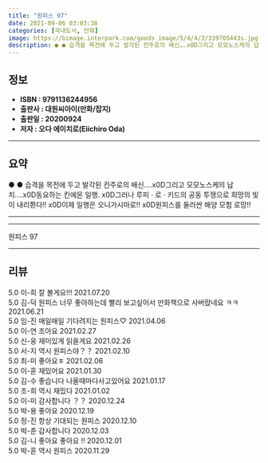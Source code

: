 ```yaml
---
title: "원피스 97"
date: 2021-09-06 03:03:38
categories: [국내도서, 만화]
image: https://bimage.interpark.com/goods_image/5/4/4/3/339705443s.jpg
description: ● ● 습격을 목전에 두고 발각된 칸주로의 배신….x0D그리고 모모노스케의 납치….x0D동요하는 킨에몬 일행. x0D그러나 루피 · 로 · 키드의 공동 투쟁으로 희망의 빛이 내리쬔다!! x0D이제 일행은 오니가시마로!! x0D원피스를 둘러싼 해양 모험 로망!!
---
```


## **정보**

- **ISBN : 9791136244956**
- **출판사 : 대원씨아이(만화/잡지)**
- **출판일 : 20200924**
- **저자 : 오다 에이치로(Eiichiro Oda)**

------



## **요약**

●  ●  습격을 목전에 두고 발각된 칸주로의 배신….x0D그리고 모모노스케의 납치….x0D동요하는 킨에몬 일행. x0D그러나 루피 · 로 · 키드의 공동 투쟁으로 희망의 빛이 내리쬔다!! x0D이제 일행은 오니가시마로!! x0D원피스를 둘러싼 해양 모험 로망!!

------



------


원피스 97 

------


## **리뷰** 

5.0 이-희 잘 볼게요!!! 2021.07.20 <br/>5.0 김-덕 원피스 너무 좋아하는데 빨리 보고싶어서 만화책으로 사버럈네요 ㅋㅋ 2021.06.21 <br/>5.0 임-진 매일매일 기다려지는 원피스♡ 2021.04.06 <br/>5.0 이-연 조아요 2021.02.27 <br/>5.0 신-웅 재미있게 읽을게요 2021.02.26 <br/>5.0 서-지 역시 원피스야？？ 2021.02.10 <br/>5.0 최-미 좋아요ㅎ 2021.02.06 <br/>5.0 이-훈 재밌어요 2021.01.30 <br/>5.0 김-수 좋습니다 나올때마다사고있어요 2021.01.17 <br/>5.0 조-희 역시 재밌다 2021.01.02 <br/>5.0 이-미 감사합니다 ？？  2020.12.24 <br/>5.0 박-용 좋아요 2020.12.19 <br/>5.0 정-진 항상 기대되는 원피스 2020.12.10 <br/>5.0 박-춘 감사합니다 2020.12.03 <br/>5.0 김-니 좋아요 좋아요 !! 2020.12.01 <br/>5.0 박-훈 역시 원피스 2020.11.29 <br/>